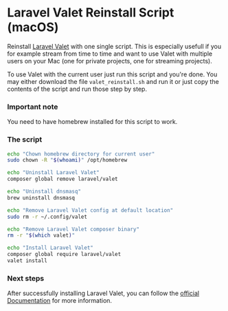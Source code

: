 # Laravel Valet Reinstall Script (macOS)

Reinstall [Laravel Valet](https://laravel.com/docs/9.x/valet) with one single script. This is especially usefull if you for example stream from time to time and want to use Valet with multiple users on your Mac (one for private projects, one for streaming projects).

To use Valet with the current user just run this script and you're done. You may either download the file `valet_reinstall.sh` and run it or just copy the contents of the script and run those step by step.

### Important note

You need to have homebrew installed for this script to work.

### The script

```bash
echo "Chown homebrew directory for current user"
sudo chown -R "$(whoami)" /opt/homebrew

echo "Uninstall Laravel Valet"
composer global remove laravel/valet

echo "Uninstall dnsmasq"
brew uninstall dnsmasq

echo "Remove Laravel Valet config at default location"
sudo rm -r ~/.config/valet

echo "Remove Laravel Valet composer binary"
rm -r "$(which valet)"

echo "Install Laravel Valet"
composer global require laravel/valet
valet install
```

### Next steps

After successfully installing Laravel Valet, you can follow the [official Documentation](https://laravel.com/docs/9.x/valet) for more information.
